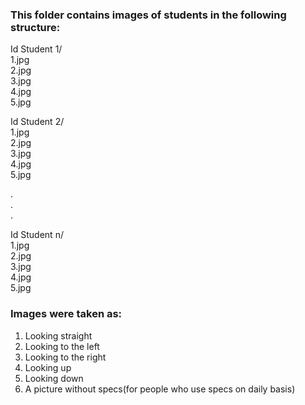 ### This folder contains images of students in the following structure:

Id Student 1/  
  1.jpg  
  2.jpg  
  3.jpg  
  4.jpg  
  5.jpg

Id Student 2/  
  1.jpg  
  2.jpg  
  3.jpg  
  4.jpg  
  5.jpg

.  
.  
.  

Id Student n/  
  1.jpg  
  2.jpg  
  3.jpg  
  4.jpg  
  5.jpg


### Images were taken as:
1. Looking straight
2. Looking to the left
3. Looking to the right
4. Looking up
5. Looking down
6. A picture without specs(for people who use specs on daily basis)
